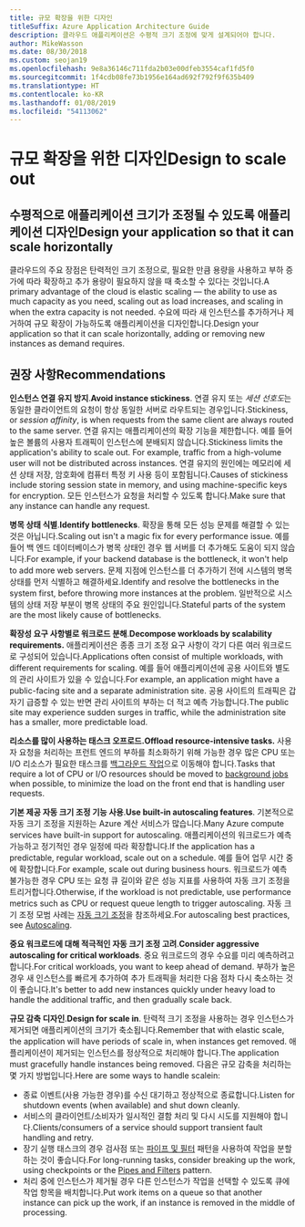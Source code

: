 ```yaml
---
title: 규모 확장을 위한 디자인
titleSuffix: Azure Application Architecture Guide
description: 클라우드 애플리케이션은 수평적 크기 조정에 맞게 설계되어야 합니다.
author: MikeWasson
ms.date: 08/30/2018
ms.custom: seojan19
ms.openlocfilehash: 9e8a36146c711fda2b03e00dfeb3554caf1fd5f0
ms.sourcegitcommit: 1f4cdb08fe73b1956e164ad692f792f9f635b409
ms.translationtype: HT
ms.contentlocale: ko-KR
ms.lasthandoff: 01/08/2019
ms.locfileid: "54113062"
---
```

# <a name="design-to-scale-out"></a><span data-ttu-id="5cc39-103">규모 확장을 위한 디자인</span><span class="sxs-lookup"><span data-stu-id="5cc39-103">Design to scale out</span></span>

## <a name="design-your-application-so-that-it-can-scale-horizontally"></a><span data-ttu-id="5cc39-104">수평적으로 애플리케이션 크기가 조정될 수 있도록 애플리케이션 디자인</span><span class="sxs-lookup"><span data-stu-id="5cc39-104">Design your application so that it can scale horizontally</span></span>

<span data-ttu-id="5cc39-105">클라우드의 주요 장점은 탄력적인 크기 조정으로, 필요한 만큼 용량을 사용하고 부하 증가에 따라 확장하고 추가 용량이 필요하지 않을 때 축소할 수 있다는 것입니다.</span><span class="sxs-lookup"><span data-stu-id="5cc39-105">A primary advantage of the cloud is elastic scaling &mdash; the ability to use as much capacity as you need, scaling out as load increases, and scaling in when the extra capacity is not needed.</span></span> <span data-ttu-id="5cc39-106">수요에 따라 새 인스턴스를 추가하거나 제거하여 규모 확장이 가능하도록 애플리케이션을 디자인합니다.</span><span class="sxs-lookup"><span data-stu-id="5cc39-106">Design your application so that it can scale horizontally, adding or removing new instances as demand requires.</span></span>

## <a name="recommendations"></a><span data-ttu-id="5cc39-107">권장 사항</span><span class="sxs-lookup"><span data-stu-id="5cc39-107">Recommendations</span></span>

<span data-ttu-id="5cc39-108">**인스턴스 연결 유지 방지**.</span><span class="sxs-lookup"><span data-stu-id="5cc39-108">**Avoid instance stickiness**.</span></span> <span data-ttu-id="5cc39-109">연결 유지 또는 *세션 선호도*는 동일한 클라이언트의 요청이 항상 동일한 서버로 라우트되는 경우입니다.</span><span class="sxs-lookup"><span data-stu-id="5cc39-109">Stickiness, or *session affinity*, is when requests from the same client are always routed to the same server.</span></span> <span data-ttu-id="5cc39-110">연결 유지는 애플리케이션의 확장 기능을 제한합니다. 예를 들어 높은 볼륨의 사용자 트래픽이 인스턴스에 분배되지 않습니다.</span><span class="sxs-lookup"><span data-stu-id="5cc39-110">Stickiness limits the application's ability to scale out. For example, traffic from a high-volume user will not be distributed across instances.</span></span> <span data-ttu-id="5cc39-111">연결 유지의 원인에는 메모리에 세션 상태 저장, 암호화에 컴퓨터 특정 키 사용 등이 포함됩니다.</span><span class="sxs-lookup"><span data-stu-id="5cc39-111">Causes of stickiness include storing session state in memory, and using machine-specific keys for encryption.</span></span> <span data-ttu-id="5cc39-112">모든 인스턴스가 요청을 처리할 수 있도록 합니다.</span><span class="sxs-lookup"><span data-stu-id="5cc39-112">Make sure that any instance can handle any request.</span></span>

<span data-ttu-id="5cc39-113">**병목 상태 식별**.</span><span class="sxs-lookup"><span data-stu-id="5cc39-113">**Identify bottlenecks**.</span></span> <span data-ttu-id="5cc39-114">확장을 통해 모든 성능 문제를 해결할 수 있는 것은 아닙니다.</span><span class="sxs-lookup"><span data-stu-id="5cc39-114">Scaling out isn't a magic fix for every performance issue.</span></span> <span data-ttu-id="5cc39-115">예를 들어 백 엔드 데이터베이스가 병목 상태인 경우 웹 서버를 더 추가해도 도움이 되지 않습니다.</span><span class="sxs-lookup"><span data-stu-id="5cc39-115">For example, if your backend database is the bottleneck, it won't help to add more web servers.</span></span> <span data-ttu-id="5cc39-116">문제 지점에 인스턴스를 더 추가하기 전에 시스템의 병목 상태를 먼저 식별하고 해결하세요.</span><span class="sxs-lookup"><span data-stu-id="5cc39-116">Identify and resolve the bottlenecks in the system first, before throwing more instances at the problem.</span></span> <span data-ttu-id="5cc39-117">일반적으로 시스템의 상태 저장 부분이 병목 상태의 주요 원인입니다.</span><span class="sxs-lookup"><span data-stu-id="5cc39-117">Stateful parts of the system are the most likely cause of bottlenecks.</span></span>

<span data-ttu-id="5cc39-118">**확장성 요구 사항별로 워크로드 분해**.</span><span class="sxs-lookup"><span data-stu-id="5cc39-118">**Decompose workloads by scalability requirements.**</span></span>  <span data-ttu-id="5cc39-119">애플리케이션은 종종 크기 조정 요구 사항이 각기 다른 여러 워크로드로 구성되어 있습니다.</span><span class="sxs-lookup"><span data-stu-id="5cc39-119">Applications often consist of multiple workloads, with different requirements for scaling.</span></span> <span data-ttu-id="5cc39-120">예를 들어 애플리케이션에 공용 사이트와 별도의 관리 사이트가 있을 수 있습니다.</span><span class="sxs-lookup"><span data-stu-id="5cc39-120">For example, an application might have a public-facing site and a separate administration site.</span></span> <span data-ttu-id="5cc39-121">공용 사이트의 트래픽은 갑자기 급증할 수 있는 반면 관리 사이트의 부하는 더 적고 예측 가능합니다.</span><span class="sxs-lookup"><span data-stu-id="5cc39-121">The public site may experience sudden surges in traffic, while the administration site has a smaller, more predictable load.</span></span>

<span data-ttu-id="5cc39-122">**리소스를 많이 사용하는 태스크 오프로드.**</span><span class="sxs-lookup"><span data-stu-id="5cc39-122">**Offload resource-intensive tasks.**</span></span> <span data-ttu-id="5cc39-123">사용자 요청을 처리하는 프런트 엔드의 부하를 최소화하기 위해 가능한 경우 많은 CPU 또는 I/O 리소스가 필요한 태스크를 [백그라운드 작업][background-jobs]으로 이동해야 합니다.</span><span class="sxs-lookup"><span data-stu-id="5cc39-123">Tasks that require a lot of CPU or I/O resources should be moved to [background jobs][background-jobs] when possible, to minimize the load on the front end that is handling user requests.</span></span>

<span data-ttu-id="5cc39-124">**기본 제공 자동 크기 조정 기능 사용**.</span><span class="sxs-lookup"><span data-stu-id="5cc39-124">**Use built-in autoscaling features**.</span></span> <span data-ttu-id="5cc39-125">기본적으로 자동 크기 조정을 지원하는 Azure 계산 서비스가 많습니다.</span><span class="sxs-lookup"><span data-stu-id="5cc39-125">Many Azure compute services have built-in support for autoscaling.</span></span> <span data-ttu-id="5cc39-126">애플리케이션의 워크로드가 예측 가능하고 정기적인 경우 일정에 따라 확장합니다.</span><span class="sxs-lookup"><span data-stu-id="5cc39-126">If the application has a predictable, regular workload, scale out on a schedule.</span></span> <span data-ttu-id="5cc39-127">예를 들어 업무 시간 중에 확장합니다.</span><span class="sxs-lookup"><span data-stu-id="5cc39-127">For example, scale out during business hours.</span></span> <span data-ttu-id="5cc39-128">워크로드가 예측 불가능한 경우 CPU 또는 요청 큐 길이와 같은 성능 지표를 사용하여 자동 크기 조정을 트리거합니다.</span><span class="sxs-lookup"><span data-stu-id="5cc39-128">Otherwise, if the workload is not predictable, use performance metrics such as CPU or request queue length to trigger autoscaling.</span></span> <span data-ttu-id="5cc39-129">자동 크기 조정 모범 사례는 [자동 크기 조정][autoscaling]을 참조하세요.</span><span class="sxs-lookup"><span data-stu-id="5cc39-129">For autoscaling best practices, see [Autoscaling][autoscaling].</span></span>

<span data-ttu-id="5cc39-130">**중요 워크로드에 대해 적극적인 자동 크기 조정 고려**.</span><span class="sxs-lookup"><span data-stu-id="5cc39-130">**Consider aggressive autoscaling for critical workloads**.</span></span> <span data-ttu-id="5cc39-131">중요 워크로드의 경우 수요를 미리 예측하려고 합니다.</span><span class="sxs-lookup"><span data-stu-id="5cc39-131">For critical workloads, you want to keep ahead of demand.</span></span> <span data-ttu-id="5cc39-132">부하가 높은 경우 새 인스턴스를 빠르게 추가하여 추가 트래픽을 처리한 다음 점차 다시 축소하는 것이 좋습니다.</span><span class="sxs-lookup"><span data-stu-id="5cc39-132">It's better to add new instances quickly under heavy load to handle the additional traffic, and then gradually scale back.</span></span>

<span data-ttu-id="5cc39-133">**규모 감축 디자인**.</span><span class="sxs-lookup"><span data-stu-id="5cc39-133">**Design for scale in**.</span></span>  <span data-ttu-id="5cc39-134">탄력적 크기 조정을 사용하는 경우 인스턴스가 제거되면 애플리케이션의 크기가 축소됩니다.</span><span class="sxs-lookup"><span data-stu-id="5cc39-134">Remember that with elastic scale, the application will have periods of scale in, when instances get removed.</span></span> <span data-ttu-id="5cc39-135">애플리케이션이 제거되는 인스턴스를 정상적으로 처리해야 합니다.</span><span class="sxs-lookup"><span data-stu-id="5cc39-135">The application must gracefully handle instances being removed.</span></span> <span data-ttu-id="5cc39-136">다음은 규모 감축을 처리하는 몇 가지 방법입니다.</span><span class="sxs-lookup"><span data-stu-id="5cc39-136">Here are some ways to handle scalein:</span></span>

- <span data-ttu-id="5cc39-137">종료 이벤트(사용 가능한 경우)를 수신 대기하고 정상적으로 종료합니다.</span><span class="sxs-lookup"><span data-stu-id="5cc39-137">Listen for shutdown events (when available) and shut down cleanly.</span></span>
- <span data-ttu-id="5cc39-138">서비스의 클라이언트/소비자가 일시적인 결함 처리 및 다시 시도를 지원해야 합니다.</span><span class="sxs-lookup"><span data-stu-id="5cc39-138">Clients/consumers of a service should support transient fault handling and retry.</span></span>
- <span data-ttu-id="5cc39-139">장기 실행 태스크의 경우 검사점 또는 [파이프 및 필터][pipes-filters-pattern] 패턴을 사용하여 작업을 분할하는 것이 좋습니다.</span><span class="sxs-lookup"><span data-stu-id="5cc39-139">For long-running tasks, consider breaking up the work, using checkpoints or the [Pipes and Filters][pipes-filters-pattern] pattern.</span></span>
- <span data-ttu-id="5cc39-140">처리 중에 인스턴스가 제거될 경우 다른 인스턴스가 작업을 선택할 수 있도록 큐에 작업 항목을 배치합니다.</span><span class="sxs-lookup"><span data-stu-id="5cc39-140">Put work items on a queue so that another instance can pick up the work, if an instance is removed in the middle of processing.</span></span>

<!-- links -->

[autoscaling]: ../../best-practices/auto-scaling.md
[background-jobs]: ../../best-practices/background-jobs.md
[pipes-filters-pattern]: ../../patterns/pipes-and-filters.md
